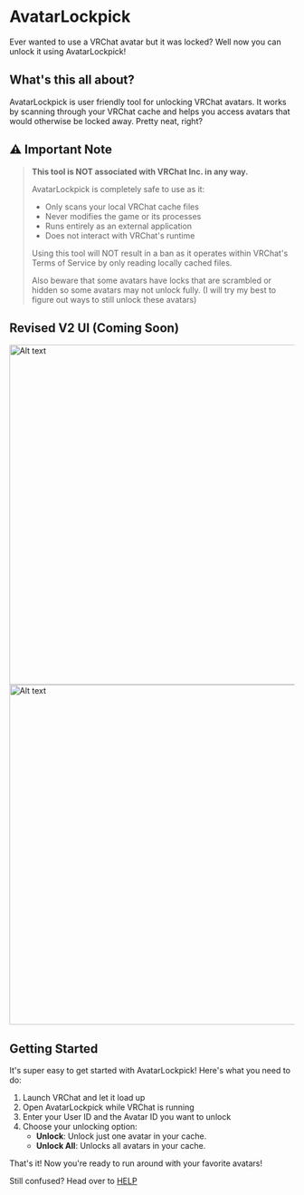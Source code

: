 # AvatarLockpick
Ever wanted to use a VRChat avatar but it was locked? Well now you can unlock it using AvatarLockpick!

## What's this all about?
AvatarLockpick is user friendly tool for unlocking VRChat avatars. It works by scanning through your VRChat cache and helps you access avatars that would otherwise be locked away. Pretty neat, right?

## ⚠️ Important Note
> **This tool is NOT associated with VRChat Inc. in any way.**
> 
> AvatarLockpick is completely safe to use as it:
> - Only scans your local VRChat cache files
> - Never modifies the game or its processes
> - Runs entirely as an external application
> - Does not interact with VRChat's runtime
> 
> Using this tool will NOT result in a ban as it operates within VRChat's Terms of Service by only reading locally cached files.
>
> Also beware that some avatars have locks that are scrambled or hidden so some avatars may not unlock fully. (I will try my best to figure out ways to still unlock these avatars)

## Revised V2 UI (Coming Soon)
<img src="https://github.com/scrim-dev/AvatarLockpick/blob/master/AppSample/Medal_LNtVc3zsBD.png" width="600" alt="Alt text">
<img src="https://github.com/scrim-dev/AvatarLockpick/blob/master/AppSample/Medal_pWViultzXZ.png" width="600" alt="Alt text">

## Getting Started
It's super easy to get started with AvatarLockpick! Here's what you need to do:

1. Launch VRChat and let it load up
2. Open AvatarLockpick while VRChat is running
3. Enter your User ID and the Avatar ID you want to unlock
4. Choose your unlocking option:
   - **Unlock**: Unlock just one avatar in your cache.
   - **Unlock All**: Unlocks all avatars in your cache.

That's it! Now you're ready to run around with your favorite avatars!

Still confused? Head over to [HELP](https://github.com/scrim-dev/AvatarLockpick/blob/master/HELP.md)
